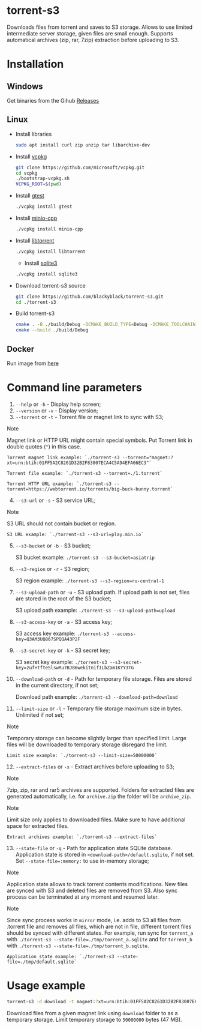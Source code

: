 # torrent-s3

Downloads files from torrent and saves to S3 storage. Allows to use limited intermediate server storage, given files are small enough.
Supports automatical archives (zip, rar, 7zip) extraction before uploading to S3.

# Installation

## Windows

Get binaries from the Gihub [Releases](https://github.com/blackyblack/torrent-s3/releases)

## Linux

- Install libraries

  ```sh
  sudo apt install curl zip unzip tar libarchive-dev
  ```

- Install [vcpkg](https://github.com/microsoft/vcpkg)

  ```sh
  git clone https://github.com/microsoft/vcpkg.git
  cd vcpkg
  ./bootstrap-vcpkg.sh
  VCPKG_ROOT=$(pwd)
  ```

- Install [gtest](https://github.com/google/googletest/tree/main)

  ```sh
  ./vcpkg install gtest
  ```

- Install [minio-cpp](https://github.com/minio/minio-cpp)

  ```sh
  ./vcpkg install minio-cpp
  ```

- Install [libtorrent](https://libtorrent.org/index.html)

  ```sh
  ./vcpkg install libtorrent
  ```

  - Install [sqlite3](https://sqlite.org/)

  ```sh
  ./vcpkg install sqlite3
  ```

- Download torrent-s3 source

  ```sh
  git clone https://github.com/blackyblack/torrent-s3.git
  cd ./torrent-s3
  ```

- Build torrent-s3

  ```sh
  cmake . -B ./build/Debug -DCMAKE_BUILD_TYPE=Debug -DCMAKE_TOOLCHAIN_FILE=${VCPKG_ROOT}/scripts/buildsystems/vcpkg.cmake
  cmake --build ./build/Debug
  ```

## Docker

Run image from [here](https://hub.docker.com/repository/docker/blackyblacky/torrent-s3/general)

# Command line parameters

1. `--help` or `-h` - Display help screen;
2. `--version` or `-v` - Display version;
3. `--torrent` or `-t` - Torrent file or magnet link to sync with S3;
> [!NOTE]
> Magnet link or HTTP URL might contain special symbols. Put Torrent link in double quotes (`"`) in this case.

    Torrent magnet link example: `./torrent-s3 --torrent="magnet:?xt=urn:btih:01FF5A2C8261D32B2F83007ECA4C5A94EFA66EC3"`

    Torrent file example: `./torrent-s3 --torrent=./1.torrent`

    Torrent HTTP URL example: `./torrent-s3 --torrent=https://webtorrent.io/torrents/big-buck-bunny.torrent`
4. `--s3-url` or `-s` - S3 service URL;
> [!NOTE]
> S3 URL should not contain bucket or region.

    S3 URL example: `./torrent-s3 --s3-url=play.min.io`
5. `--s3-bucket` or `-b` - S3 bucket;

    S3 bucket example: `./torrent-s3 --s3-bucket=asiatrip`
6. `--s3-region` or `-r` - S3 region;

    S3 region example: `./torrent-s3 --s3-region=ru-central-1`
7. `--s3-upload-path` or `-u` - S3 upload path. If upload path is not set, files are stored in the root of the S3 bucket;

    S3 upload path example: `./torrent-s3 --s3-upload-path=upload`
8. `--s3-access-key` or `-a` - S3 access key;

    S3 access key example: `./torrent-s3 --access-key=Q3AM3UQ867SPQQA43P2F`
9. `--s3-secret-key` or `-k` - S3 secret key;

    S3 secret key example: `./torrent-s3 --s3-secret-key=zuf+tfteSlswRu7BJ86wekitnifILbZam1KYY3TG`
10. `--download-path` or `-d` - Path for temporary file storage. Files are stored in the current directory, if not set;

    Download path example: `./torrent-s3 --download-path=download`
11. `--limit-size` or `-l` - Temporary file storage maximum size in bytes. Unlimited if not set;
> [!NOTE]
> Temporary storage can become slightly larger than specified limit. Large files will be downloaded to temporary storage disregard
> the limit.

    Limit size example: `./torrent-s3 --limit-size=50000000`
12. `--extract-files` or `-x` - Extract archives before uploading to S3;
> [!NOTE]
> 7zip, zip, rar and rar5 archives are supported.
> Folders for extracted files are generated automatically, i.e. for `archive.zip` the folder will be `archive_zip`.

> [!NOTE]
> Limit size only applies to downloaded files. Make sure to have additional space for extracted files.

    Extract archives example: `./torrent-s3 --extract-files`
13. `--state-file` or `-q` - Path for application state SQLite database. Application state is stored in `<download-path>/default.sqlite`, if not set. Set  `--state-file=:memory:` to use in-memory storage;
> [!NOTE]
> Application state allows to track torrent contents modifications. New files are synced with S3 and deleted files are removed from S3. Also sync process can be terminated at any moment and resumed later.

> [!NOTE]
> Since sync process works in `mirror` mode, i.e. adds to S3 all files from .torrent file and removes all files, which are not in file, different torrent files should be synced
> with different states. For example, run sync for `torrent_a` with `./torrent-s3 --state-file=./tmp/torrent_a.sqlite` and for `torrent_b` with `./torrent-s3 --state-file=./tmp/torrent_b.sqlite`.

    Application state example: `./torrent-s3 --state-file=./tmp/default.sqlite`

# Usage example

```sh
torrent-s3 -d download -t magnet:?xt=urn:btih:01FF5A2C8261D32B2F83007ECA4C5A94EFA66EC3 -l 50000000 -s play.min.io -b asiatrip -a Q3AM3UQ867SPQQA43P2F -k zuf+tfteSlswRu7BJ86wekitnifILbZam1KYY3TG
```

Download files from a given magnet link using `download` folder to as a temporary storage. Limit temporary storage to `50000000` bytes (47 MB).
